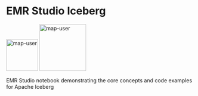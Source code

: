 # EMR Studio Iceberg

<img width="85" alt="map-user" src="https://img.shields.io/badge/views-190-green"> <img width="125" alt="map-user" src="https://img.shields.io/badge/unique visits-071-green">

EMR Studio notebook demonstrating the core concepts and code examples for Apache Iceberg

